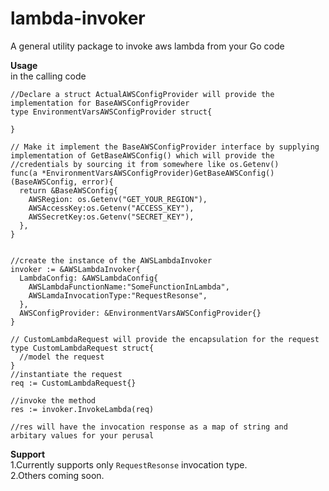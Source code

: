 # lambda-invoker
A general utility package to invoke aws lambda from your Go code

**Usage**  
in the calling code
```
//Declare a struct ActualAWSConfigProvider will provide the implementation for BaseAWSConfigProvider
type EnvironmentVarsAWSConfigProvider struct{

}

// Make it implement the BaseAWSConfigProvider interface by supplying implementation of GetBaseAWSConfig() which will provide the //credentials by sourcing it from somewhere like os.Getenv()
func(a *EnvironmentVarsAWSConfigProvider)GetBaseAWSConfig()(BaseAWSConfig, error){
  return &BaseAWSConfig{
    AWSRegion: os.Getenv("GET_YOUR_REGION"),
    AWSAccessKey:os.Getenv("ACCESS_KEY"),
    AWSSecretKey:os.Getenv("SECRET_KEY"),
  },
}


//create the instance of the AWSLambdaInvoker
invoker := &AWSLambdaInvoker{
  LambdaConfig: &AWSLambdaConfig{
    AWSLambdaFunctionName:"SomeFunctionInLambda",
    AWSLamdaInvocationType:"RequestResonse",
  },
  AWSConfigProvider: &EnvironmentVarsAWSConfigProvider{}
}

// CustomLambdaRequest will provide the encapsulation for the request
type CustomLambdaRequest struct{
  //model the request
}
//instantiate the request
req := CustomLambdaRequest{}

//invoke the method
res := invoker.InvokeLambda(req)

//res will have the invocation response as a map of string and arbitary values for your perusal

```


**Support**  
1.Currently supports only `RequestResonse` invocation type.  
2.Others coming soon.
